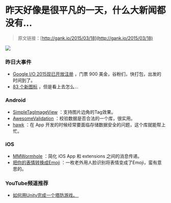 # 昨天好像是很平凡的一天，什么大新闻都没有...

> 原文链接：[http://gank.io/2015/03/18](http://gank.io/2015/03/18)

![](http://gallery.tinyletterapp.com/57d4f133e76db11f2b69783423182a7b0784c383/images/29faa11b)

### 昨日大事件

* [Google I/O 2015现已开放注册](https://events.google.com/io2015/) ，门票 900 美金，谷粉们，快打包，出发的时间到了。
* [83 个新图标](http://www.cnbeta.com/articles/378079.htm) ，但是看上去怎么...

### Android

* [SimpleTagImageView]() ：支持图片边角的Tag效果。
* [AwesomeValidation](https://github.com/thyrlian/AwesomeValidation) ：校验数据是否合法的一个库，很实用。
* [hawk](https://github.com/orhanobut/hawk) ：在 App 开发的时候经常要面临存储数据安全的问题，这个库就能帮上忙。

### iOS

* [MMWormhole](https://github.com/mutualmobile/MMWormhole) ：简化 iOS App 和&nbsp;extensions&nbsp;之间的消息传递。
* [把你的表情转换成Emoji](https://maniacdev.com/2015/03/open) ：一枚老外用人脸识别将表情变成了Emoji，蛮有意思的。

### YouTube频道推荐

* [如何用Unity完成一个塔防游戏。&nbsp;](http://noobtuts.com/unity/tower) 

